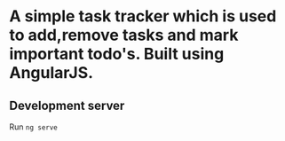 # A simple task tracker which is used to add,remove tasks and mark important todo's. Built using AngularJS.


## Development server

Run `ng serve` 


